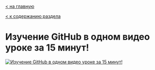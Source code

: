 [< на главную](/readme.md)
  
[< к содержанию раздела](./readme.md)
 # Изучение GitHub в одном видео уроке за 15 минут!

 
[![Изучение GitHub в одном видео уроке за 15 минут!](http://img.youtube.com/vi/JfpCicDUMKc/0.jpg)](http://www.youtube.com/watch?v=JfpCicDUMKc)